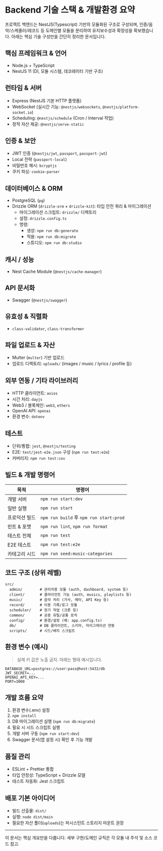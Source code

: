 # Backend 기술 스택 & 개발환경 요약

프로젝트 백엔드는 NestJS(Typescript) 기반의 모듈화된 구조로 구성되며, 인증/음악/스케줄러/레코드 등 도메인별 모듈을 분리하여 유지보수성과 확장성을 확보했습니다. 아래는 핵심 기술 구성만을 간단히 정리한 문서입니다.

## 핵심 프레임워크 & 언어
- Node.js + TypeScript
- NestJS 11 (DI, 모듈 시스템, 데코레이터 기반 구조)

## 런타임 & 서버
- Express (NestJS 기본 HTTP 플랫폼)
- WebSocket (실시간 기능: `@nestjs/websockets`, `@nestjs/platform-socket.io`)
- Scheduling: `@nestjs/schedule` (Cron / Interval 작업)
- 정적 자산 제공: `@nestjs/serve-static`

## 인증 & 보안
- JWT 인증 (`@nestjs/jwt`, `passport`, `passport-jwt`)
- Local 전략 (`passport-local`)
- 비밀번호 해시: `bcryptjs`
- 쿠키 파싱: `cookie-parser`

## 데이터베이스 & ORM
- PostgreSQL (`pg`)
- Drizzle ORM (`drizzle-orm` + `drizzle-kit`): 타입 안전 쿼리 & 마이그레이션
  - 마이그레이션 스크립트: `drizzle/` 디렉토리
  - 설정: `drizzle.config.ts`
  - 명령:
    - 생성: `npm run db:generate`
    - 적용: `npm run db:migrate`
    - 스튜디오: `npm run db:studio`

## 캐시 / 성능
- Nest Cache Module (`@nestjs/cache-manager`)

## API 문서화
- Swagger (`@nestjs/swagger`)

## 유효성 & 직렬화
- `class-validator`, `class-transformer`

## 파일 업로드 & 자산
- Multer (`multer`) 기반 업로드
- 업로드 디렉토리: `uploads/` (images / music / lyrics / profile 등)

## 외부 연동 / 기타 라이브러리
- HTTP 클라이언트: `axios`
- 시간 처리: `dayjs`
- Web3 / 블록체인: `web3`, `ethers`
- OpenAI API: `openai`
- 환경 변수: `dotenv`

## 테스트
- 단위/통합: `jest`, `@nestjs/testing`
- E2E: `test/jest-e2e.json` 구성 (`npm run test:e2e`)
- 커버리지: `npm run test:cov`

## 빌드 & 개발 명령어
| 목적 | 명령어 |
|------|--------|
| 개발 서버 | `npm run start:dev` |
| 일반 실행 | `npm run start` |
| 프로덕션 빌드 | `npm run build` 후 `npm run start:prod` |
| 린트 & 포맷 | `npm run lint`, `npm run format` |
| 테스트 전체 | `npm run test` |
| E2E 테스트 | `npm run test:e2e` |
| 카테고리 시드 | `npm run seed:music-categories` |

## 코드 구조 (상위 레벨)
```
src/
  admin/        # 관리자용 모듈 (auth, dashboard, system 등)
  client/       # 클라이언트 기능 (auth, musics, playlists 등)
  music/        # 음악 처리 (가사, 메타, API Key 등)
  record/       # 이용 기록/로그 모듈
  scheduler/    # 정기 작업 (크론 등)
  common/       # 공용 유틸/공통 로직
  config/       # 환경/설정 (예: app.config.ts)
  db/           # DB 클라이언트, 스키마, 마이그레이션 연동
  scripts/      # 시드/배치 스크립트
```

## 환경 변수 (예시)
> 실제 키 값은 노출 금지. 아래는 형태 예시입니다.
```
DATABASE_URL=postgres://user:pass@host:5432/db
JWT_SECRET=...
OPENAI_API_KEY=...
PORT=3000
```

## 개발 흐름 요약
1. 환경 변수(.env) 설정
2. `npm install`
3. DB 마이그레이션 실행 (`npm run db:migrate`)
4. 필요 시 시드 스크립트 실행
5. 개발 서버 구동 (`npm run start:dev`)
6. Swagger 문서(앱 설정 시) 확인 후 기능 개발

## 품질 관리
- ESLint + Prettier 통합
- 타입 안정성: TypeScript + Drizzle 모델
- 테스트 자동화: Jest 스크립트

## 배포 기본 아이디어
- 빌드 산출물: `dist/`
- 실행: `node dist/main`
- 필요한 자산 폴더(`uploads`)는 퍼시스턴트 스토리지 마운트 권장

---
이 문서는 핵심 개요만을 다룹니다. 세부 구현/도메인 규칙은 각 모듈 내 주석 및 소스 코드 참고.
